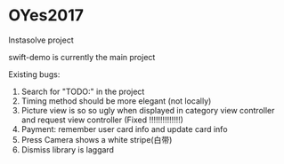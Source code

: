 # OYes2017
Instasolve project

swift-demo is currently the main project

Existing bugs:
1. Search for "TODO:" in the project
2. Timing method should be more elegant (not locally)
3. Picture view is so so ugly when displayed in category view controller and request view controller (Fixed !!!!!!!!!!!!!!)
4. Payment: remember user card info and update card info
5. Press Camera shows a white stripe(白带)
6. Dismiss library is laggard
